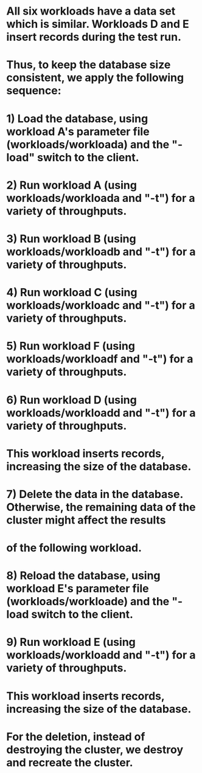 # All six workloads have a data set which is similar. Workloads D and E insert records during the test run.
# Thus, to keep the database size consistent, we apply the following sequence:
#
# 1) Load the database, using workload A's parameter file (workloads/workloada) and the "-load" switch to the client.
# 2) Run workload A (using workloads/workloada and "-t") for a variety of throughputs.
# 3) Run workload B (using workloads/workloadb and "-t") for a variety of throughputs.
# 4) Run workload C (using workloads/workloadc and "-t") for a variety of throughputs.
# 5) Run workload F (using workloads/workloadf and "-t") for a variety of throughputs.
# 6) Run workload D (using workloads/workloadd and "-t") for a variety of throughputs.
#    This workload inserts records, increasing the size of the database.
# 7) Delete the data in the database.  Otherwise, the remaining data of the cluster might affect the results
#    of the following workload.
# 8) Reload the database, using workload E's parameter file (workloads/workloade) and the "-load switch to the client.
# 9) Run workload E (using workloads/workloadd and "-t") for a variety of throughputs.
# This workload inserts records, increasing the size of the database.
#
# For the deletion, instead of destroying the cluster, we destroy and recreate the cluster.
